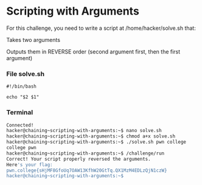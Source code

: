 # Scripting with Arguments

For this challenge, you need to write a script at /home/hacker/solve.sh that:

Takes two arguments

Outputs them in REVERSE order (second argument first, then the first argument)

### File solve.sh
```
#!/bin/bash

echo "$2 $1"
```

### Terminal
```bash
Connected!
hacker@chaining~scripting-with-arguments:~$ nano solve.sh
hacker@chaining~scripting-with-arguments:~$ chmod a+x solve.sh
hacker@chaining~scripting-with-arguments:~$ ./solve.sh pwn college
college pwn
hacker@chaining~scripting-with-arguments:~$ /challenge/run
Correct! Your script properly reversed the arguments.
Here's your flag:
pwn.college{sHjMF8GfoUq7OAW13KfhW20GtTq.QX1MzM4EDLzQjN1czW}
hacker@chaining~scripting-with-arguments:~$
```

